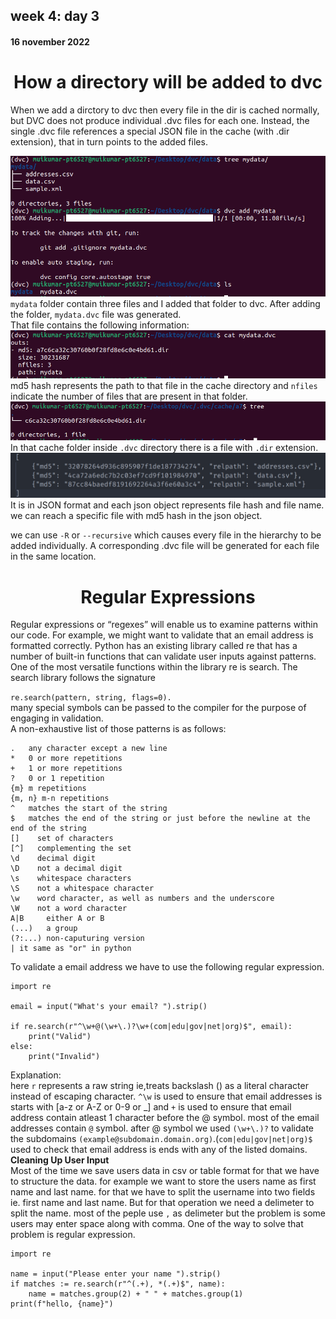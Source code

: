 ## week 4: day 3  
#### 16 november 2022 
<h1 align="center"> How a directory will be added to dvc</h1>  

When we add a dirctory to dvc then every file in the dir is cached normally, but DVC does not produce individual .dvc files for each one. Instead, the single .dvc file references a special JSON file in the cache (with .dir extension), that in turn points to the added files.  

!['git stash']('/../images/dvc_add.png)  
`mydata` folder contain three files and I added that folder to dvc. After adding the folder, `mydata.dvc` file was generated.  
That file contains the following information:  
!['git stash']('/../images/dir_dvc.png)  
md5 hash represents the path to that file in the cache directory and `nfiles` indicate the number of files that are present in that folder.  
!['git stash']('/../images/dir_cache.png)  
In that cache folder inside `.dvc` directory there is a file with `.dir` extension.  
!['git stash']('/../images/dir_contents.png)  
It is in JSON format and each json object represents file hash and file name. we can reach a specific file with md5 hash in the json object.  

we can use `-R` or `--recursive` which causes every file in the hierarchy to be added individually. A corresponding .dvc file will be generated for each file in the same location.  

<h1 align="center"> Regular Expressions</h1>  
Regular expressions or “regexes” will enable us to examine patterns within our code. For example, we might want to validate that an email address is formatted correctly.  
Python has an existing library called re that has a number of built-in functions that can validate user inputs against patterns.  
One of the most versatile functions within the library re is search.  
The search library follows the signature 

`re.search(pattern, string, flags=0).`  
many special symbols can be passed to the compiler for the purpose of engaging in validation.  
A non-exhaustive list of those patterns is as follows:  

```
.   any character except a new line
*   0 or more repetitions
+   1 or more repetitions
?   0 or 1 repetition
{m} m repetitions
{m, n} m-n repetitions
^   matches the start of the string
$   matches the end of the string or just before the newline at the end of the string
[]    set of characters
[^]   complementing the set
\d    decimal digit
\D    not a decimal digit
\s    whitespace characters
\S    not a whitespace character
\w    word character, as well as numbers and the underscore
\W    not a word character
A|B     either A or B
(...)   a group
(?:...) non-caputuring version
| it same as "or" in python
```
To validate a email address we have to use the following regular expression.  

```
import re

email = input("What's your email? ").strip()

if re.search(r"^\w+@(\w+\.)?\w+(com|edu|gov|net|org)$", email):
    print("Valid")
else:
    print("Invalid")
```
Explanation:  
here `r` represents a raw string ie,treats backslash (\) as a literal character instead of escaping character. `^\w` is used to ensure that email addresses is starts with [a-z or A-Z or 0-9 or _] and `+` is used to ensure that email address contain atleast 1 character before the @ symbol. most of the email addresses contain `@` symbol. after @ symbol we used `(\w+\.)?` to validate the subdomains `(example@subdomain.domain.org)`.(`com|edu|gov|net|org)$` used to check that email address is ends with any of the listed domains.  
**Cleaning Up User Input**  
Most of the time we save users data in csv or table format for that we have to structure the data. for example we want to store the users name as first name and last name. for that we have to split the username into two fields ie. first name and last name. But for that operation we need a delimeter to split the name. most of the peple use `,` as delimeter but the problem is some users may enter space along with comma. One of the way to solve that problem is regular expression.  
```
import re

name = input("Please enter your name ").strip()
if matches := re.search(r"^(.+), *(.+)$", name):
    name = matches.group(2) + " " + matches.group(1)
print(f"hello, {name}")
```
